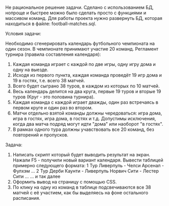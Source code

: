 Не рациональное решение задачи. Сделано с использованием БД, нопроще и быстрее можно было сделать просто с функциями и массивом команд.
Для работы проекта нужно развернуть БД, которая находиться в файле: football-matches.sql.

Условия задачи:

Необходимо сгенерировать календарь футбольного чемпионата на один сезон.
В чемпионате принимают участие 20 команд.
Регламент турнира (правила составления календаря):
1. Каждая команда играет с каждой по две игры, одну игру дома и одну на выезде.
2. Исходя из первого пункта, каждая команда проведёт 19 игр дома и 19 в гостях, т.е. всего 38 матчей.
3. Всего будет сыграно 38 туров, в каждом из которых по 10 матчей.
4. Весь календарь делится на два круга, первые 19 туров и вторые 19 туров (Круг - это половина турнира).
5. Каждая команда с каждой играет дважды, один раз встречаясь в первом круге и один раз во втором.
6. Матчи отдельно взятой команды должны чередоваться: игра дома, игра в гостях, игра дома, в гостях и т.д. Допустимы исключения, когда два матча подряд могут идти "дома" или наоборот "в гостях".
7. В рамках одного тура должны учавствовать все 20 команд, без повторений и пропусков.

Задача:

1. Написать скрипт который будет выводить результат на экран. Нажали F5 - получили новый вариант календаря.
Вывести таблицей примерно следующего формата:
1 Тур
Ливерпуль - Челси
Арсенал - Фулхэм
...
2 Тур
Дерби Каунти - Ливерпуль
Норвич Сити - Лестер Сити
...
... и так далее
2. Оформить вывод на страницу с помощью CSS.
3. По клику на одну из команд в таблице подсвечиваются все 38 матчей с её участием, как бы выделяесь на фоне остального расписания.
